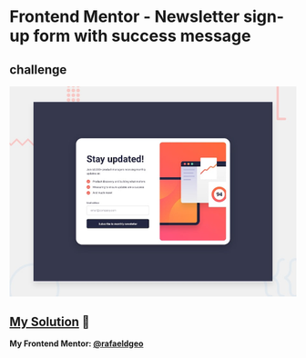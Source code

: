 # Frontend Mentor - Newsletter sign-up form with success message
## challenge

![Design preview for the Newsletter sign-up form with success message coding challenge](./design/desktop-preview.jpg)

## [My Solution](https://rafaeldgeo.github.io/my-practices-in-the-frontend-mentor/junior/newsletter-sign-up-with-success-message-main/) 🚀
**My Frontend Mentor: [@rafaeldgeo](https://www.frontendmentor.io/profile/rafaeldgeo)**
